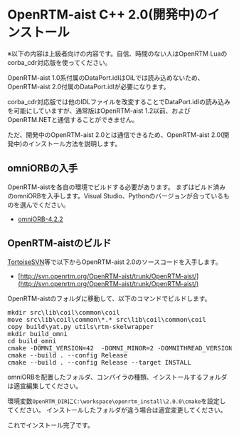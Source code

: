 # OpenRTM-aist C++ 2.0(開発中)のインストール

※以下の内容は上級者向けの内容です。自信、時間のない人はOpenRTM Luaのcorba_cdr対応版を使ってください。

OpenRTM-aist 1.0系付属のDataPort.idlはOiLでは読み込めないため、OpenRTM-aist 2.0付属のDataPort.idlが必要になります。

corba_cdr対応版では他のIDLファイルを改変することでDataPort.idlの読み込みを可能にしていますが、通常版はOpenRTM-aist 1.2以前、およびOpenRTM.NETと通信することができません。

ただ、開発中のOpenRTM-aist 2.0とは通信できるため、OpenRTM-aist 2.0(開発中)のインストール方法を説明します。

## omniORBの入手
OpenRTM-aistを各自の環境でビルドする必要があります。
まずはビルド済みのomniORBを入手します。Visual Studio、Pythonのバージョンが合っているものを選んでください。

* [omniORB-4.2.2](http://tmp.openrtm.org/pub/omniORB/win32/omniORB-4.2.2/)

## OpenRTM-aistのビルド

[TortoiseSVN](https://ja.osdn.net/projects/tortoisesvn/)等で以下からOpenRTM-aist 2.0のソースコードを入手します。

* [http://svn.openrtm.org/OpenRTM-aist/trunk/OpenRTM-aist/](http://svn.openrtm.org/OpenRTM-aist/trunk/OpenRTM-aist/)

OpenRTM-aistのフォルダに移動して、以下のコマンドでビルドします。

<pre>
mkdir src\lib\coil\common\coil
move src\lib\coil\common\*.* src\lib\coil\common\coil 
copy build\yat.py utils\rtm-skelwrapper 
mkdir build_omni
cd build_omni
cmake -DOMNI_VERSION=42  -DOMNI_MINOR=2 -DOMNITHREAD_VERSION=40 -DORB_ROOT=C:/workspace/omniORB-4.2.2-win64-vc141 -DCORBA=omniORB -G "Visual Studio 15 2017 Win64" -DCMAKE_INSTALL_PREFIX="C:/workspace/openrtm_install" ..
cmake --build . --config Release
cmake --build . --config Release --target INSTALL
</pre>

omniORBを配置したフォルダ、コンパイラの種類、インストールするフォルダは適宜編集してください。

環境変数`OpenRTM_DIR`に`C:\workspace\openrtm_install\2.0.0\cmake`を設定してください。
インストールしたフォルダが違う場合は適宜変更してください。


これでインストール完了です。
